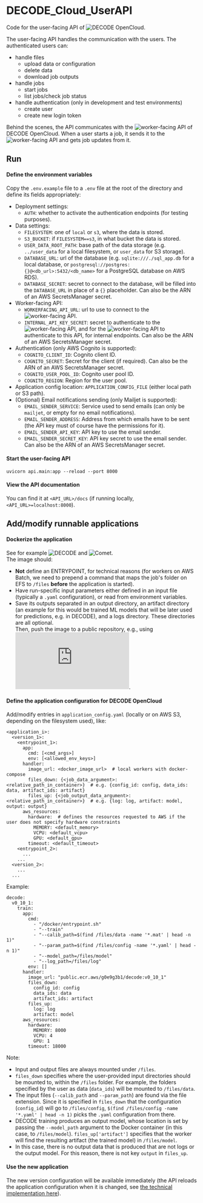 # DECODE_Cloud_UserAPI

Code for the user-facing API of ![DECODE OpenCloud](https://github.com/ries-lab/DECODE_Cloud_Documentation).  

The user-facing API handles the communication with the users.
The authenticated users can:
 * handle files
   * upload data or configuration
   * delete data
   * download job outputs
 * handle jobs
   * start jobs
   * list jobs/check job status
 * handle authentication (only in development and test environments)
   * create user
   * create new login token

Behind the scenes, the API communicates with the ![worker-facing API](https://github.com/ries-lab/DECODE_Cloud_WorkerAPI) of DECODE OpenCloud.
When a user starts a job, it sends it to the ![worker-facing API](https://github.com/ries-lab/DECODE_Cloud_WorkerAPI) and gets job updates from it.

## Run
#### Define the environment variables
Copy the `.env.example` file to a `.env` file at the root of the directory and define its fields appropriately:
 - Deployment settings:
   - `AUTH`: whether to activate the authentication endpoints (for testing purposes).
 - Data settings:
   - `FILESYSTEM`: one of `local` or `s3`, where the data is stored.
   - `S3_BUCKET`: if `FILESYSTEM==s3`, in what bucket the data is stored.
   - `USER_DATA_ROOT_PATH`: base path of the data storage (e.g. `../user_data` for a local filesystem, or `user_data` for S3 storage).
   - `DATABASE_URL`: url of the database (e.g. `sqlite:///./sql_app.db` for a local database, or `postgresql://postgres:{}@<db_url>:5432/<db_name>` for a PostgreSQL database on AWS RDS).
   - `DATABASE_SECRET`: secret to connect to the database, will be filled into the `DATABASE_URL` in place of a `{}` placeholder. Can also be the ARN of an AWS SecretsManager secret.
 - Worker-facing API:
   - `WORKERFACING_API_URL`: url to use to connect to the ![worker-facing API](https://github.com/ries-lab/DECODE_Cloud_WorkerAPI).
   - `INTERNAL_API_KEY_SECRET`: secret to authenticate to the ![worker-facing API](https://github.com/ries-lab/DECODE_Cloud_WorkerAPI), and for the ![worker-facing API](https://github.com/ries-lab/DECODE_Cloud_WorkerAPI) to authenticate to this API, for internal endpoints. Can also be the ARN of an AWS SecretsManager secret.
 - Authentication (only AWS Cognito is supported):
   - `COGNITO_CLIENT_ID`: Cognito client ID.
   - `COGNITO_SECRET`: Secret for the client (if required). Can also be the ARN of an AWS SecretsManager secret.
   - `COGNITO_USER_POOL_ID`: Cognito user pool ID.
   - `COGNITO_REGION`: Region for the user pool.
 - Application config location: `APPLICATION_CONFIG_FILE` (either local path or S3 path).
 - (Optional) Email notifications sending (only Mailjet is supported):
   - `EMAIL_SENDER_SERVICE`: Service used to send emails (can only be `mailjet`, or empty for no email notifications).
   - `EMAIL_SENDER_ADDRESS`: Address from which emails have to be sent (the API key must of course have the permissions for it).
   - `EMAIL_SENDER_API_KEY`: API key to use the email sender.
   - `EMAIL_SENDER_SECRET_KEY`: API key secret to use the email sender. Can also be the ARN of an AWS SecretsManager secret.

#### Start the user-facing API
`uvicorn api.main:app --reload --port 8000`

#### View the API documentation
You can find it at `<API_URL>/docs` (if running locally, `<API_URL>=localhost:8000`).


## Add/modify runnable applications
#### Dockerize the application
See for example ![DECODE](https://github.com/ries-lab/DECODE_Internal/blob/dockerfile_stable/Dockerfile) and ![Comet](https://github.com/nolan1999/Comet/blob/docker/Python_interface/Dockerfile).  
The image should:
 - **Not** define an ENTRYPOINT, for technical reasons (for workers on AWS Batch, we need to prepend a command that maps the job's folder on EFS to `/files` **before** the application is started).
 - Have run-specific input parameters either defined in an input file (typically a `.yaml` configuration), or read from environment variables.
 - Save its outputs separated in an output directory, an artifact directory (an example for this would be trained ML models that will be later used for predictions, e.g. in DECODE), and a logs directory. These directories are all optional.  
Then, push the image to a public repository, e.g., using ![this command line script](https://github.com/ries-lab/DECODE_AWS_Infrastructure/blob/main/scripts/push_local_dockerimage.py). 

#### Define the application configuration for DECODE OpenCloud
Add/modify entries in `application_config.yaml` (locally or on AWS S3, depending on the filesystem used), like:
```
<application_i>:
  <version_1>:
    <entrypoint_1>:
      app:
        cmd: [<cmd_args>]
        env: [<allowed_env_keys>]
      handler:
        image_url: <docker_image_url>  # local workers with docker-compose
        files_down: {<job_data_argument>: <relative_path_in_container>}  # e.g. {config_id: config, data_ids: data, artifact_ids: artifact}
        files_up: {<job_output_data_argument>: <relative_path_in_container>}  # e.g. {log: log, artifact: model, output: output}
      aws_resources:
        hardware:  # defines the resources requested to AWS if the user does not specify hardware constraints
          MEMORY: <default_memory>
          VCPU: <default_vcpu>
          GPU: <default_gpu>
        timeout: <default_timeout>
    <entrypoint_2>:
      ...
    ...
  <version_2>:
    ...
  ...
```

Example:
```
decode:
  v0_10_1:
    train:
      app:
        cmd:
          - "/docker/entrypoint.sh"
          - "--train"
          - "--calib_path=$(find /files/data -name '*.mat' | head -n 1)"
          - "--param_path=$(find /files/config -name '*.yaml' | head -n 1)"
          - "--model_path=/files/model"
          - "--log_path=/files/log"
        env: []
      handler:
        image_url: "public.ecr.aws/g0e9g3b1/decode:v0_10_1"
        files_down:
          config_id: config
          data_ids: data
          artifact_ids: artifact
        files_up:
          log: log
          artifact: model
      aws_resources:
        hardware:
          MEMORY: 8000
          VCPU: 4
          GPU: 1
        timeout: 18000
```
Note:
 - Input and output files are always mounted under `/files`.
 - `files_down` specifies where the user-provided input directories should be mounted to, within the `/files` folder. For example, the folders specified by the user as data (`data_ids`) will be mounted to `/files/data`.
 - The input files (`--calib_path` and `--param_path`) are found via the file extension. Since it is specified in `files_down` that the configuration (`config_id`) will go to `/files/config`, `$(find /files/config -name '*.yaml' | head -n 1)` picks the `.yaml` configuration from there.
 - DECODE training produces an output model, whose location is set by passing the `--model_path` argument to the Docker container (in this case, to `/files/model`). `files_up['artifact']` specifies that the worker will find the resulting artifact (the trained model) in `/files/model`.
 - In this case, there is no output data that is produced that are not logs or the output model. For this reason, there is not key `output` in `files_up`.

#### Use the new application
The new version configuration will be available immediately (the API reloads the application configuration when it is changed, see [the technical implementation here](./api/settings.py)).
